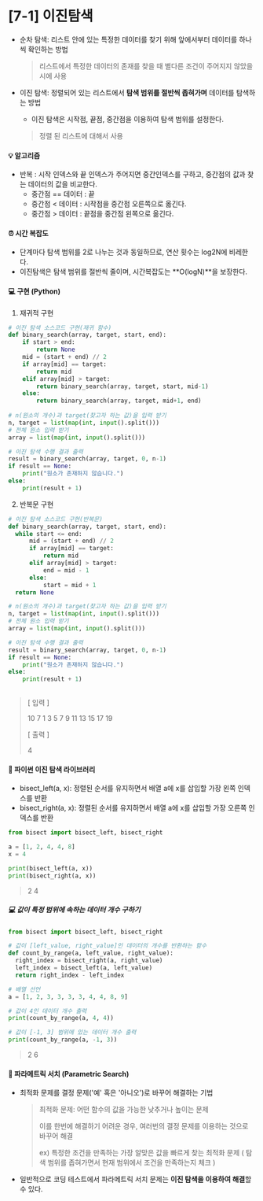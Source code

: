 # [7-1] 이진탐색

- 순차 탐색: 리스트 안에 있는 특정한 데이터를 찾기 위해 앞에서부터 데이터를 하나씩 확인하는 방법

  > 리스트에서 특정한 데이터의 존재를 찾을 때 별다른 조건이 주어지지 않았을 시에 사용

- 이진 탐색: 정렬되어 있는 리스트에서 **탐색 범위를 절반씩 좁혀가며** 데이터를 탐색하는 방법

  - 이진 탐색은 시작점, 끝점, 중간점을 이용하여 탐색 범위를 설정한다.

  > 정렬 된 리스트에 대해서 사용





#### 💡 알고리즘

- 반복 : 시작 인덱스와 끝 인덱스가 주어지면 중간인덱스를 구하고, 중간점의 값과 찾는 데이터의 값을 비교한다.
  - 중간점 == 데이터 : 끝
  - 중간점 < 데이터 : 시작점을 중간점 오른쪽으로 옮긴다.
  - 중간점 > 데이터 : 끝점을 중간점 왼쪽으로 옮긴다.





#### ⏰ 시간 복잡도 

- 단계마다 탐색 범위를 2로 나누는 것과 동일하므로, 연산 횟수는 log2N에 비레한다.
- 이진탐색은 탐색 범위를 절반씩 줄이며, 시간복잡도는 **O(logN)**을 보장한다.





#### 💻 구현 (Python)

1. 재귀적 구현

```python
# 이진 탐색 소스코드 구현(재귀 함수)
def binary_search(array, target, start, end):
    if start > end:
        return None
    mid = (start + end) // 2
    if array[mid] == target:
        return mid
    elif array[mid] > target:
        return binary_search(array, target, start, mid-1)
    else:
        return binary_search(array, target, mid+1, end)
    
# n(원소의 개수)과 target(찾고자 하는 값)을 입력 받기
n, target = list(map(int, input().split()))
# 전체 원소 입력 받기
array = list(map(int, input().split()))

# 이진 탐색 수행 결과 출력
result = binary_search(array, target, 0, n-1)
if result == None:
    print("원소가 존재하지 않습니다.")
else:
    print(result + 1)
```



2. 반복문 구현

```python
# 이진 탐색 소스코드 구현(반복문)
def binary_search(array, target, start, end):
  while start <= end:
      mid = (start + end) // 2
      if array[mid] == target:
          return mid
      elif array[mid] > target:
          end = mid - 1
      else:
          start = mid + 1
  return None

# n(원소의 개수)과 target(찾고자 하는 값)을 입력 받기
n, target = list(map(int, input().split()))
# 전체 원소 입력 받기
array = list(map(int, input().split()))

# 이진 탐색 수행 결과 출력
result = binary_search(array, target, 0, n-1)
if result == None:
    print("원소가 존재하지 않습니다.")
else:
    print(result + 1)
      
```

>[ 입력 ]
>
>10 7
>1 3 5 7 9 11 13 15 17 19
>
>[ 출력 ]
>
>4





#### 📃 파이썬 이진 탐색 라이브러리

- bisect_left(a, x): 정렬된 순서를 유지하면서 배열 a에 x를 삽입할 가장 왼쪽 인덱스를 반환
- bisect_right(a, x): 정렬된 순서를 유지하면서 배열 a에 x를 삽입할 가장 오른쪽 인덱스를 반환 

```python
from bisect import bisect_left, bisect_right

a = [1, 2, 4, 4, 8]
x = 4

print(bisect_left(a, x))
print(bisect_right(a, x))
```

> 2
> 4



##### 💻 값이 특정 범위에 속하는 데이터 개수 구하기

```python
from bisect import bisect_left, bisect_right

# 값이 [left_value, right_value]인 데이터의 개수를 반환하는 함수
def count_by_range(a, left_value, right_value):
  right_index = bisect_right(a, right_value)
  left_index = bisect_left(a, left_value)
  return right_index - left_index

# 배열 선언
a = [1, 2, 3, 3, 3, 3, 4, 4, 8, 9]

# 값이 4인 데이터 개수 출력
print(count_by_range(a, 4, 4))

# 값이 [-1, 3] 범위에 있는 데이터 개수 출력
print(count_by_range(a, -1, 3))
```

> 2
> 6





#### 🔎 파라메트릭 서치 (Parametric Search)

- 최적화 문제를 결정 문제('예' 혹은 '아니오')로 바꾸어 해결하는 기법

  > 최적화 문제: 어떤 함수의 값을 가능한 낮추거나 높이는 문제
  >
  > 이를 한번에 해결하기 어려운 경우, 여러번의 결정 문제를 이용하는 것으로 바꾸어 해결
  >
  > ex) 특정한 조건을 만족하는 가장 알맞은 값을 빠르게 찾는 최적화 문제 ( 탐색 범위를 좁혀가면서 현재 범위에서 조건을 만족하는지 체크 )

- 일반적으로 코딩 테스트에서 파라메트릭 서치 문제는 **이진 탐색을 이용하여 해결**할 수 있다.